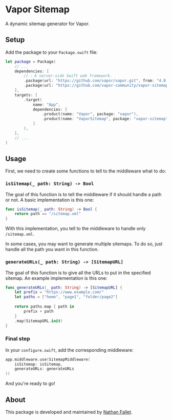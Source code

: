 # Vapor Sitemap

A dynamic sitemap generator for Vapor.

## Setup

Add the package to your `Package.swift` file:

```swift
let package = Package(
    // ...
    dependencies: [
        // 💧 A server-side Swift web framework.
        .package(url: "https://github.com/vapor/vapor.git", from: "4.0.0"),
        .package(url: "https://github.com/vapor-community/vapor-sitemap.git", from: "1.0.0"), // Add this line
    ],
    targets: [
        .target(
            name: "App",
            dependencies: [
                .product(name: "Vapor", package: "vapor"),
                .product(name: "VaporSitemap", package: "vapor-sitemap"), // Add this line
            ]
        ),
    ],
    // ...
)
```

## Usage

First, we need to create some functions to tell to the middleware what to do:

### `isSitemap(_ path: String) -> Bool`

The goal of this function is to tell the middleware if it should handle a path or not.
A basic implementation is this one:

```swift
func isSitemap(_ path: String) -> Bool {
    return path == "/sitemap.xml"
}
```

With this implementation, you tell to the middleware to handle only `/sitemap.xml`.

In some cases, you may want to generate multiple sitemaps.
To do so, just handle all the path you want in this function.

### `generateURLs(_ path: String) -> [SitemapURL]`

The goal of this function is to give all the URLs to put in the specified sitemap.
An example implementation is this one:

```swift
func generateURLs(_ path: String) -> [SitemapURL] {
    let prefix = "https://www.example.com/"
    let paths = ["home", "page1", "folder/page2"]
        
    return paths.map { path in
        prefix + path
    }
    .map(SitemapURL.init)
}
```

### Final step

In your `configure.swift`, add the corresponding middleware:

```swift
app.middleware.use(SitemapMiddleware(
    isSitemap: isSitemap,
    generateURLs: generateURLs
))
```

And you're ready to go!

## About

This package is developed and maintained by [Nathan Fallet](https://www.nathanfallet.me/).
